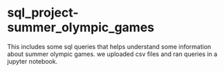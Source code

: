 # sql_project-summer_olympic_games
This includes some sql queries that helps understand some information about summer olympic games. we uploaded csv files and ran queries in a jupyter notebook.
